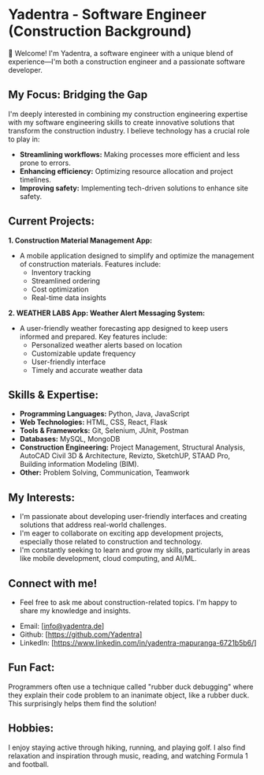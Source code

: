 # Yadentra - Software Engineer (Construction Background)
👋 Welcome! I'm Yadentra, a software engineer with a unique blend of experience—I'm both a construction engineer and a passionate software developer. 
## My Focus: Bridging the Gap
I'm deeply interested in combining my construction engineering expertise with my software engineering skills to create innovative solutions that transform the construction industry. I believe technology has a crucial role to play in:
* **Streamlining workflows:**  Making processes more efficient and less prone to errors.
* **Enhancing efficiency:** Optimizing resource allocation and project timelines.
* **Improving safety:** Implementing tech-driven solutions to enhance site safety.
## Current Projects:
**1. Construction Material Management App:**
* A mobile application designed to simplify and optimize the management of construction materials. Features include:
    * Inventory tracking
    * Streamlined ordering
    * Cost optimization
    * Real-time data insights
      
**2. WEATHER LABS App: Weather Alert Messaging System:**
* A user-friendly weather forecasting app designed to keep users informed and prepared. Key features include:
    * Personalized weather alerts based on location
    * Customizable update frequency
    * User-friendly interface
    * Timely and accurate weather data
## Skills & Expertise:
* **Programming Languages:** Python, Java, JavaScript
* **Web Technologies:** HTML, CSS, React, Flask
* **Tools & Frameworks:** Git, Selenium, JUnit, Postman
* **Databases:** MySQL, MongoDB
* **Construction Engineering:** Project Management, Structural Analysis, AutoCAD Civil 3D & Architecture, Revizto, SketchUP, STAAD Pro, Building information Modeling (BIM).
* **Other:** Problem Solving, Communication, Teamwork
## My Interests:
* I'm passionate about developing user-friendly interfaces and creating solutions that address real-world challenges.
* I'm eager to collaborate on exciting app development projects, especially those related to construction and technology.
* I'm constantly seeking to learn and grow my skills, particularly in areas like mobile development, cloud computing, and AI/ML.
##  Connect with me!
- Feel free to ask me about construction-related topics. I'm happy to share my knowledge and insights.
* Email: [info@yadentra.de]
* Github: [https://github.com/Yadentra]
* LinkedIn: [https://www.linkedin.com/in/yadentra-mapuranga-6721b5b6/]
## Fun Fact:
Programmers often use a technique called "rubber duck debugging" where they explain their code problem to an inanimate object, like a rubber duck. This surprisingly helps them find the solution!
## Hobbies:
I enjoy staying active through hiking, running, and playing golf. I also find relaxation and inspiration through music, reading, and watching Formula 1 and football. 


